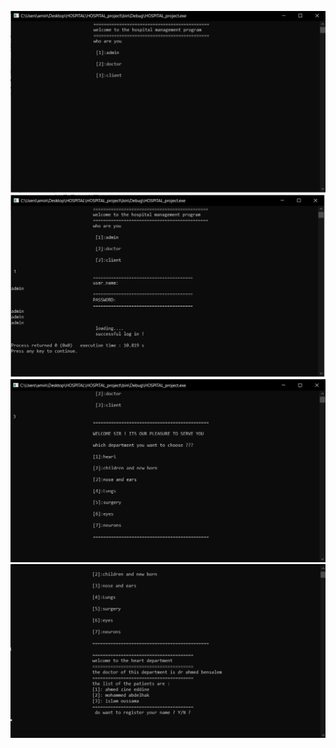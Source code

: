 ![main menu ](https://github.com/Amine2000s/HOSPITAL-MANAGMENT-PROGRAMME-1.0/blob/main/images/main_menu.png)
![main menu ](https://github.com/Amine2000s/HOSPITAL-MANAGMENT-PROGRAMME-1.0/blob/main/images/selecting_admin_authority.png)
![main menu ](https://github.com/Amine2000s/HOSPITAL-MANAGMENT-PROGRAMME-1.0/blob/main/images/selecting_costumer_1.png)
![main menu ](https://github.com/Amine2000s/HOSPITAL-MANAGMENT-PROGRAMME-1.0/blob/main/images/selecting_costumer_2.png)
